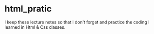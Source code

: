 # html_pratic

I keep these lecture notes so that I don't forget and practice the coding I learned in Html & Css classes.
